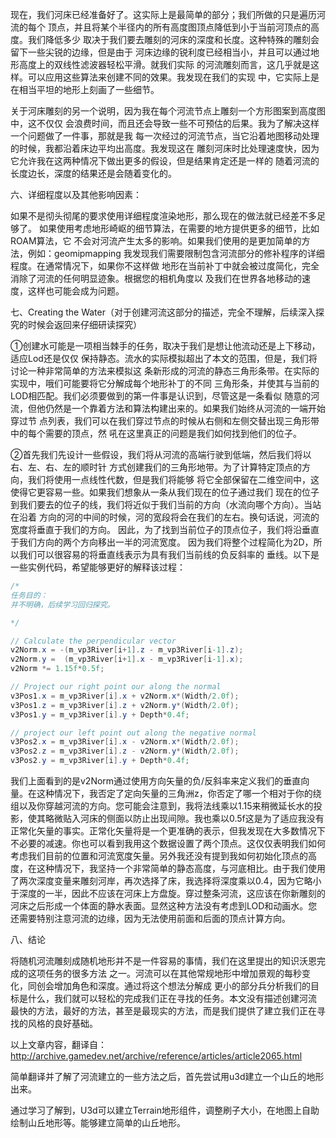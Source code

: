 

现在，我们河床已经准备好了。这实际上是最简单的部分；我们所做的只是遍历河流的每个
顶点，并且将某个半径内的所有高度图顶点降低到小于当前河顶点的高度。我们降低多少
取决于我们要去雕刻的河床的深度和长度。这种特殊的雕刻会留下一些尖锐的边缘，但是由于
河床边缘的锐利度已经相当小，并且可以通过地形高度上的双线性滤波器轻松平滑。就我们实际
的河流雕刻而言，这几乎就是这样。可以应用这些算法来创建不同的效果。我发现在我们的实现
中，它实际上是在相当平坦的地形上刻画了一些细节。

关于河床雕刻的另一个说明，因为我在每个河流节点上雕刻一个方形图案到高度图中，这不仅仅
会浪费时间，而且还会导致一些不可预估的后果。我为了解决这样一个问题做了一件事，那就是我
每一次经过的河流节点，当它沿着地图移动处理的时候，我都沿着床边平均出高度。我发现这在
雕刻河床时比处理速度快，因为它允许我在这两种情况下做出更多的假设，但是结果肯定还是一样的
随着河流的长度边长，深度的结果还是会随着变化的。

六、详细程度以及其他影响因素：

如果不是彻头彻尾的要求使用详细程度渲染地形，那么现在的做法就已经差不多足够了。
如果使用考虑地形崎岖的细节算法，在需要的地方提供更多的细节，比如ROAM算法，它
不会对河流产生太多的影响。如果我们使用的是更加简单的方法，例如：geomipmapping
我发现我们需要限制包含河流部分的修补程序的详细程度。在通常情况下，如果你不这样做
地形在当前补丁中就会被过度简化，完全消除了河流的任何明显迹象。根据您的相机角度以
及我们在世界各地移动的速度，这样也可能会成为问题。

七、Creating the Water（对于创建河流这部分的描述，完全不理解，后续深入探究的时候会返回来仔细研读探究）

①创建水可能是一项相当棘手的任务，取决于我们是想让他流动还是上下移动，适应Lod还是仅仅
保持静态。流水的实际模拟超出了本文的范围，但是，我们将讨论一种非常简单的方法来模拟这
条新形成的河流的静态三角形条带。在实际的实现中，哦们可能要将它分解成每个地形补丁的不同
三角形条，并使其与当前的LOD相匹配。我们必须要做到的第一件事是认识到，尽管这是一条看似
随意的河流，但他仍然是一个靠着方法和算法构建出来的。如果我们始终从河流的一端开始穿过节
点列表，我们可以在我们穿过节点的时候从右侧和左侧交替出现三角形带中的每个需要的顶点，然
吼在这里真正的问题是我们如何找到他们的位子。

②首先我们先设计一些假设，我们将从河流的高端行驶到低端，然后我们将以右、左、右、左的顺时针
方式创建我们的三角形地带。为了计算特定顶点的方向，我们将使用一点线性代数，但是我们将能够
将它全部保留在二维空间中，这使得它更容易一些。如果我们想象从一条从我们现在的位子通过我们
现在的位子到我们要去的位子的线，我们将近似于我们当前的方向（水流向哪个方向）。当站在沿着
方向的河的中间的时候，河的宽段将会在我们的左右。换句话说，河流的宽度将垂直于我们的方向。
因此，为了找到当前位子的顶点位子，我们将沿垂直于我们方向的两个方向移出一半的河流宽度。
因为我们将整个过程简化为2D，所以我们可以很容易的将垂直线表示为具有我们当前线的负反斜率的
垂线。以下是一些实例代码，希望能够更好的解释该过程：

```c#
/*
任务目的：
并不明确，后续学习回归探究。

*/

// Calculate the perpendicular vector
v2Norm.x = -(m_vp3River[i+1].z - m_vp3River[i-1].z);
v2Norm.y =  (m_vp3River[i+1].x - m_vp3River[i-1].x);
v2Norm *= 1.15f*0.5f;

// Project our right point our along the normal
v3Pos1.x = m_vp3River[i].x + v2Norm.x*(Width/2.0f);
v3Pos1.z = m_vp3River[i].z + v2Norm.y*(Width/2.0f);
v3Pos1.y = m_vp3River[i].y + Depth*0.4f;

// project our left point out along the negative normal
v3Pos2.x = m_vp3River[i].x - v2Norm.x*(Width/2.0f);
v3Pos2.z = m_vp3River[i].z - v2Norm.y*(Width/2.0f);
v3Pos2.y = m_vp3River[i].y + Depth*0.4f;


```

我们上面看到的是v2Norm通过使用方向矢量的负/反斜率来定义我们的垂直向量。在这种情况下，我否定了定向矢量的三角洲z，你否定了哪一个相对于你的绕组以及你穿越河流的方向。您可能会注意到，我将法线乘以1.15来稍微延长水的投影，使其略微贴入河床的侧面以防止出现间隙。我也乘以0.5f这是为了适应我没有正常化矢量的事实。正常化矢量将是一个更准确的表示，但我发现在大多数情况下不必要的减速。你也可以看到我用这个数据设置了两个顶点。这仅仅表明我们如何考虑我们目前的位置和河流宽度矢量。另外我还没有提到我如何初始化顶点的高度，在这种情况下，我坚持一个非常简单的静态高度，与河底相比。由于我们使用了两次深度变量来雕刻河岸，再次选择了床，我选择将深度乘以0.4，因为它略小于深度的一半，因此不应该在河床上方盘旋。穿过整条河流，这应该在你新雕刻的河床之后形成一个体面的静水表面。显然这种方法没有考虑到LOD和动画水。您还需要特别注意河流的边缘，因为无法使用前面和后面的顶点计算方向。


八、结论

将随机河流雕刻成随机地形并不是一件容易的事情，我们在这里提出的知识沃恩完成的这项任务的很多方法
之一。河流可以在其他常规地形中增加景观的每秒变化，同创会增加角色和深度。通过将这个想法分解成
更小的部分兵分析我们的目标是什么，我们就可以轻松的完成我们正在寻找的任务。本文没有描述创建河流
最快的方法，最好的方法，甚至是最现实的方法，而是我们提供了建立我们正在寻找的风格的良好基础。

以上文章内容，翻译自：http://archive.gamedev.net/archive/reference/articles/article2065.html








简单翻译并了解了河流建立的一些方法之后，首先尝试用u3d建立一个山丘的地形出来。

通过学习了解到，U3d可以建立Terrain地形组件，调整刷子大小，在地图上自助绘制山丘地形等。能够建立简单的山丘地形。









































